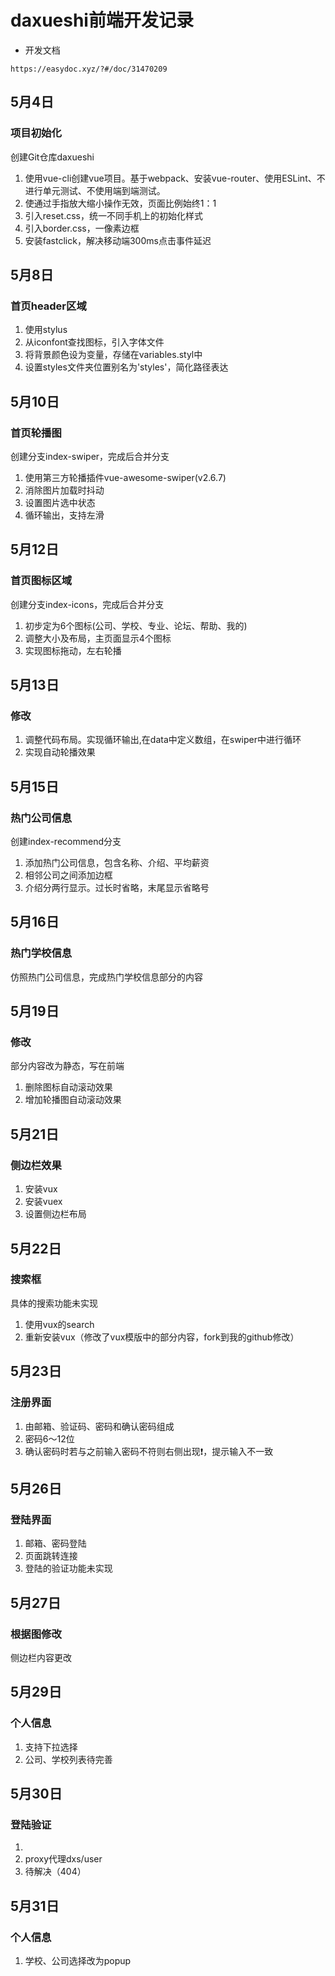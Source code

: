 # daxueshi前端开发记录

+ 开发文档
```
https://easydoc.xyz/?#/doc/31470209
```


## 5月4日
### 项目初始化
创建Git仓库daxueshi
1. 使用vue-cli创建vue项目。基于webpack、安装vue-router、使用ESLint、不进行单元测试、不使用端到端测试。
2. 使通过手指放大缩小操作无效，页面比例始终1：1
3. 引入reset.css，统一不同手机上的初始化样式
4. 引入border.css，一像素边框
5. 安装fastclick，解决移动端300ms点击事件延迟

## 5月8日
### 首页header区域
1. 使用stylus
2. 从iconfont查找图标，引入字体文件
3. 将背景颜色设为变量，存储在variables.styl中
4. 设置styles文件夹位置别名为'styles'，简化路径表达

## 5月10日
### 首页轮播图
创建分支index-swiper，完成后合并分支
1. 使用第三方轮播插件vue-awesome-swiper(v2.6.7)
2. 消除图片加载时抖动
3. 设置图片选中状态
4. 循环输出，支持左滑


## 5月12日
### 首页图标区域
创建分支index-icons，完成后合并分支
1. 初步定为6个图标(公司、学校、专业、论坛、帮助、我的)
2. 调整大小及布局，主页面显示4个图标
3. 实现图标拖动，左右轮播

## 5月13日
### 修改
1. 调整代码布局。实现循环输出,在data中定义数组，在swiper中进行循环
2. 实现自动轮播效果

## 5月15日
### 热门公司信息
创建index-recommend分支
1. 添加热门公司信息，包含名称、介绍、平均薪资
2. 相邻公司之间添加边框
3. 介绍分两行显示。过长时省略，末尾显示省略号

## 5月16日
### 热门学校信息
仿照热门公司信息，完成热门学校信息部分的内容

## 5月19日
### 修改
部分内容改为静态，写在前端
1. 删除图标自动滚动效果
2. 增加轮播图自动滚动效果

## 5月21日
### 侧边栏效果
1. 安装vux
2. 安装vuex
3. 设置侧边栏布局

## 5月22日
### 搜索框
具体的搜索功能未实现
1. 使用vux的search
2. 重新安装vux（修改了vux模版中的部分内容，fork到我的github修改）

## 5月23日
### 注册界面
1. 由邮箱、验证码、密码和确认密码组成
2. 密码6～12位
3. 确认密码时若与之前输入密码不符则右侧出现❗️，提示输入不一致

## 5月26日
### 登陆界面
1. 邮箱、密码登陆
2. 页面跳转连接
3. 登陆的验证功能未实现

## 5月27日
### 根据图修改
侧边栏内容更改

## 5月29日
### 个人信息
1. 支持下拉选择
2. 公司、学校列表待完善

## 5月30日
### 登陆验证
1. 
2. proxy代理dxs/user
3. 待解决（404）

## 5月31日
### 个人信息
1. 学校、公司选择改为popup

